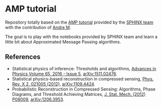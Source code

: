 # AMP tutorial

Repository totally based on the [AMP tutorial](https://github.com/sphinxteam/AMP_tutorial) provided by the [SPHINX team](https://github.com/sphinxteam) with the contribution of [Andre M](https://github.com/ndrmnl).

The goal is to play with the notebooks provided by SPHINX team and learn a little bit about Approximated Message Passing algorithms.

## References

- Statistical physics of inference: Thresholds and algorithms, [Advances in Physics Volume 65, 2016 - Issue 5](https://www.tandfonline.com/doi/full/10.1080/00018732.2016.1211393), [arXiv:1511.02476](https://arxiv.org/abs/1511.02476).
- Statistical physics-based reconstruction in compressed sensing, [Phys. Rev. X 2, 021005 (2012)](https://journals.aps.org/prx/abstract/10.1103/PhysRevX.2.021005), [arXiv:1109.4424](https://arxiv.org/abs/1109.4424).
- Probabilistic Reconstruction in Compressed Sensing: Algorithms, Phase Diagrams, and Threshold Achieving Matrices, [J. Stat. Mech. (2012) P08009](https://iopscience.iop.org/article/10.1088/1742-5468/2012/08/P08009), [arXiv:1206.3953](https://arxiv.org/abs/1206.3953).
